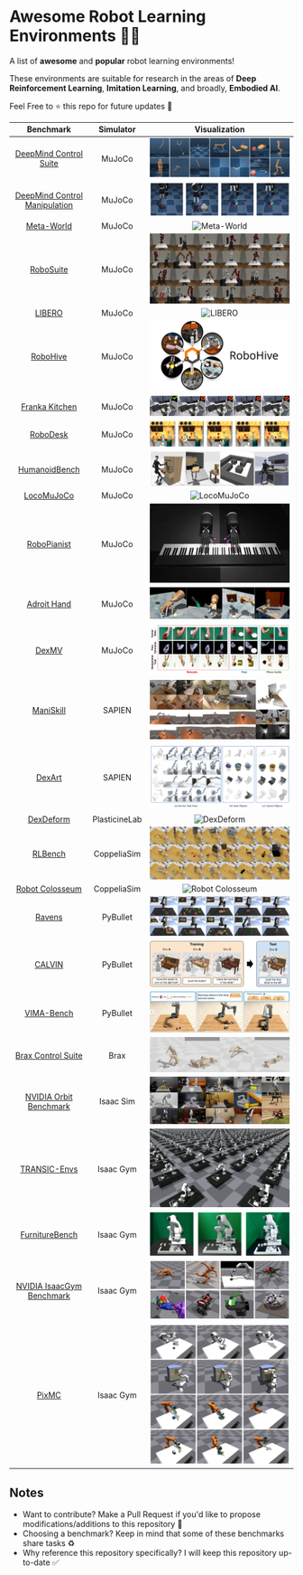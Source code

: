# Awesome Robot Learning Environments 🤖🔥

A list of **awesome** and **popular** robot learning environments!

These environments are suitable for research in the areas of **Deep Reinforcement Learning**, **Imitation Learning**, and broadly, **Embodied AI**.

Feel Free to ⭐️ this repo for future updates 📲

|                                                    Benchmark                                                     |   Simulator   |                            Visualization                             |
| :--------------------------------------------------------------------------------------------------------------: | :-----------: | :------------------------------------------------------------------: |
|                     [DeepMind Control Suite](https://github.com/google-deepmind/dm_control)                      |    MuJoCo     |        ![DeepMind Control Suite](assets/dm_control-suite.png)        |
| [DeepMind Control Manipulation](https://github.com/google-deepmind/dm_control/tree/main/dm_control/manipulation) |    MuJoCo     | ![DeepMind Control Manipulation](assets/dm_control-manipulation.png) |
|                           [Meta-World](https://github.com/Farama-Foundation/Metaworld)                           |    MuJoCo     |                 ![Meta-World](assets/meta-world.gif)                 |
|                            [RoboSuite](https://github.com/ARISE-Initiative/robosuite)                            |    MuJoCo     |                  ![RoboSuite](assets/robosuite.png)                  |
|                           [LIBERO](https://github.com/Lifelong-Robot-Learning/LIBERO)                            |    MuJoCo     |                     ![LIBERO](assets/libero.gif)                     |
|                                [RoboHive](https://github.com/vikashplus/robohive)                                |    MuJoCo     |                   ![RoboHive](assets/robohive.png)                   |
|                        [Franka Kitchen](https://robotics.farama.org/envs/franka_kitchen/)                        |    MuJoCo     |             ![Franka Kitchen](assets/franka-kitchen.gif)             |
|                             [RoboDesk](https://github.com/google-research/robodesk)                              |    MuJoCo     |                   ![RoboDesk](assets/robodesk.gif)                   |
|                        [HumanoidBench](https://github.com/carlosferrazza/humanoid-bench)                         |    MuJoCo     |             ![HumanoidBench](assets/humanoid-bench.jpeg)             |
|                              [LocoMuJoCo](https://github.com/robfiras/loco-mujoco)                               |    MuJoCo     |                 ![LocoMuJoCo](assets/locomujoco.gif)                 |
|                          [RoboPianist](https://github.com/google-research/robopianist)                           |    MuJoCo     |                ![RoboPianist](assets/robopianist.gif)                |
|                           [Adroit Hand](https://robotics.farama.org/envs/adroit_hand/)                           |    MuJoCo     |                  ![Adroit Hand](assets/adroit.jpeg)                  |
|                                   [DexMV](https://github.com/yzqin/dexmv-sim)                                    |    MuJoCo     |                      ![DexMV](assets/dexmv.png)                      |
|                                [ManiSkill](https://github.com/haosulab/ManiSkill)                                |    SAPIEN     |                 ![ManiSkill](assets/maniskill.webp)                  |
|                              [DexArt](https://github.com/Kami-code/dexart-release)                               |    SAPIEN     |                     ![DexArt](assets/dexart.png)                     |
|                                [DexDeform](https://github.com/sizhe-li/DexDeform)                                | PlasticineLab |                  ![DexDeform](assets/dexdeform.gif)                  |
|                                  [RLBench](https://github.com/stepjam/RLBench)                                   |  CoppeliaSim  |                    ![RLBench](assets/rlbench.png)                    |
|                      [Robot Colosseum](https://github.com/robot-colosseum/robot-colosseum)                       |  CoppeliaSim  |            ![Robot Colosseum](assets/robot-colosseum.gif)            |
|                               [Ravens](https://github.com/google-research/ravens)                                |   PyBullet    |                     ![Ravens](assets/ravens.png)                     |
|                                     [CALVIN](https://github.com/mees/calvin)                                     |   PyBullet    |                     ![CALVIN](assets/calvin.png)                     |
|                               [VIMA-Bench](https://github.com/vimalabs/VIMABench)                                |   PyBullet    |                 ![VIMA-Bench](assets/vimabench.gif)                  |
|                               [Brax Control Suite](https://github.com/google/brax)                               |     Brax      |                       ![Brax](assets/brax.gif)                       |
|                          [NVIDIA Orbit Benchmark](https://isaac-orbit.github.io/orbit/)                          |   Isaac Sim   |             ![NVIDIA Orbit Benchmark](assets/orbit.jpeg)             |
|                          [TRANSIC-Envs](https://github.com/transic-robot/transic-envs)                           |   Isaac Gym   |               ![TRANSIC-Envs](assets/transic-envs.png)               |
|                           [FurnitureBench](https://github.com/clvrai/furniture-bench)                            |   Isaac Gym   |            ![FurnitureBench](assets/furniture-bench.png)             |
|                  [NVIDIA IsaacGym Benchmark](https://github.com/NVIDIA-Omniverse/IsaacGymEnvs)                   |   Isaac Gym   |          ![NVIDIA IsaacGym Benchmark](assets/isaacgym.png)           |
|                                      [PixMC](https://github.com/ir413/mvp)                                       |   Isaac Gym   |                      ![PixMC](assets/pixmc.png)                      |

## Notes

- Want to contribute? Make a Pull Request if you'd like to propose modifications/additions to this repository 🤗
- Choosing a benchmark? Keep in mind that some of these benchmarks share tasks ♻️
- Why reference this repository specifically? I will keep this repository up-to-date ✅
